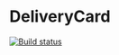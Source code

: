 # DeliveryCard
[![Build status](https://ci.appveyor.com/api/projects/status/dcqmvmhuxg5rfnkx?svg=true)](https://ci.appveyor.com/project/boog25/delivery)

